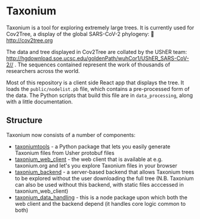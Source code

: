 # Taxonium

Taxonium is a tool for exploring extremely large trees. It is currently used for Cov2Tree, a display of the global SARS-CoV-2 phylogeny: 🌳 http://cov2tree.org

The data and tree displayed in Cov2Tree are collated by the UShER team: http://hgdownload.soe.ucsc.edu/goldenPath/wuhCor1/UShER_SARS-CoV-2// . The sequences contained represent the work of thousands of researchers across the world.

Most of this repository is a client side React app that displays the tree. It loads the `public/nodelist.pb` file, which contains a pre-processed form of the data. The Python scripts that build this file are in `data_processing`, along with a little documentation.

## Structure

Taxonium now consists of a number of components:

- [taxoniumtools](./taxoniumtools/) - a Python package that lets you easily generate Taxonium files from Usher protobuf files
- [taxonium_web_client](./taxonium_web_client/) - the web client that is available at e.g. taxonium.org and let's you explore Taxonium files in your browser
- [taxonium_backend](./taxonium_backend/) - a server-based backend that allows Taxonium trees to be explored without the user downloading the full tree (N.B. Taxonium can also be used without this backend, with static files acccessed in taxonium_web_client)
- [taxonium_data_handling](./taxonium_data_handling/) - this is a node package upon which both the web client and the backend depend (it handles core logic common to both)
